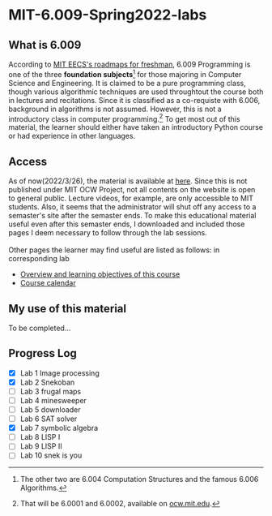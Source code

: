 # MIT-6.009-Spring2022-labs

## What is 6.009
According to [MIT EECS's roadmaps for freshman](https://www.eecs.mit.edu/docs/ug/freshman_roadmaps.pdf), 6.009 Programming is one of the three **foundation subjects**[^1]
for those majoring in Computer Science and Engineering. It is claimed to be a pure programming class, though various algorithmic techniques are used throughtout the course both in
lectures and recitations. Since it is classified as a co-requiste with 6.006, background in algorithms is not assumed. However, this is not a introductory class in computer
programming.[^2] To get most out of this material, the learner should either have taken an introductory Python course or had experience in other languages.

## Access
As of now(2022/3/26), the material is available at [here](https://py.mit.edu/spring22). Since this is not published under MIT OCW Project, not all contents on the website is 
open to general public. Lecture videos, for example, are only accessible to MIT students. Also, it seems that the administrator will shut off any access to a semaster's site after the 
semaster ends. To make this educational material useful even after this semaster ends, I downloaded and included those pages I deem necessary to follow through the lab 
sessions. \
\
Other pages the learner may find useful are listed as follows: in corresponding lab
- [Overview and learning objectives of this course](https://github.com/nilumbra/MIT-6.009-Spring2022-labs/blob/master/Basic%20Course%20Information%20_%206.009%20Spring%202022.pdf)
- [Course calendar](https://github.com/nilumbra/MIT-6.009-Spring2022-labs/blob/master/6.009%20Spring%202022.pdf)

## My use of this material
To be completed...

## Progress Log
- [x] Lab 1 Image processing
- [x] Lab 2 Snekoban 
- [ ] Lab 3 frugal maps
- [ ] Lab 4 minesweeper
- [ ] Lab 5 downloader
- [ ] Lab 6 SAT solver
- [x] Lab 7 symbolic algebra
- [ ] Lab 8 LISP I
- [ ] Lab 9 LISP II
- [ ] Lab 10 snek is you 

[^1]: The other two are 6.004 Computation Structures and the famous 6.006 Algorithms.
[^2]: That will be 6.0001 and 6.0002, available on [ocw.mit.edu](ocw.mit.edu).
